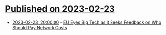 # [Published on 2023-02-23](index.md)

* [2023-02-23, 20:00:00](https://tech.slashdot.org/story/23/02/23/1330231/eu-eyes-big-tech-as-it-seeks-feedback-on-who-should-pay-network-costs?utm_source=rss1.0mainlinkanon&utm_medium=feed) - [EU Eyes Big Tech as it Seeks Feedback on Who Should Pay Network Costs](https://tech.slashdot.org/story/23/02/23/1330231/eu-eyes-big-tech-as-it-seeks-feedback-on-who-should-pay-network-costs?utm_source=rss1.0mainlinkanon&utm_medium=feed)
